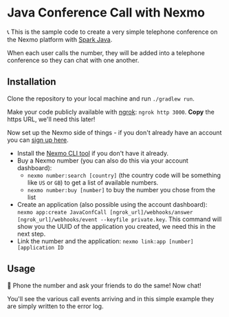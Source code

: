 # Java Conference Call with Nexmo

:telephone_receiver: This is the sample code to create a very simple telephone conference on the Nexmo platform with [Spark Java](http://sparkjava.com/).
 
 When each user calls the number, they will be added into a telephone conference so they can chat with one another.

## Installation

Clone the repository to your local machine and run `./gradlew run`.

Make your code publicly available with [ngrok](https://ngrok.io): `ngrok http 3000`. **Copy** the https URL, we'll need this later!

Now set up the Nexmo side of things - if you don't already have an account you can [sign up here](https://dashboard.nexmo.com/sign-up).

- Install the [Nexmo CLI tool](https://github.com/nexmo/nexmo-cli) if you don't have it already.
- Buy a Nexmo number (you can also do this via your account dashboard):
    * `nexmo number:search [country]` (the country code will be something like `US` or `GB`) to get a list of available numbers.
    * `nexmo number:buy [number]` to buy the number you chose from the list
- Create an application (also possible using the account dashboard): `nexmo app:create JavaConfCall [ngrok_url]/webhooks/answer [ngrok_url]/webhooks/event --keyfile private.key`. This command will show you the UUID of the application you created, we need this in the next step.
- Link the number and the application: `nexmo link:app [number] [application ID`

## Usage

:iphone: Phone the number and ask your friends to do the same! Now chat!

You'll see the various call events arriving and in this simple example they are simply written to the error log.
